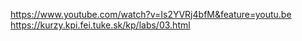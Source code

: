 https://www.youtube.com/watch?v=Is2YVRj4bfM&feature=youtu.be
https://kurzy.kpi.fei.tuke.sk/kp/labs/03.html
